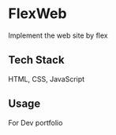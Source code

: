 # FlexWeb
Implement the web site by flex 

## Tech Stack
HTML, CSS, JavaScript
## Usage
For Dev portfolio
